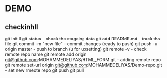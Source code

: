 # DEMO 

## checkinhll

git init
  ll
  git status - check the stageing data
  git add README.md - track tha file 
  git commit -m "new file" - commit changes (ready to push)
  git push -u origin master -  push to branch (u for upsetting)
  git remote -v - check remote repo name
  git remote add origin git@github.com:MOHAMMEDELIYAS/HTML_FORM.git - adding remote repo 
  git remote set-url origin git@github.com:MOHAMMEDELIYAS/Demo-repo.git - set new rmeote repo 
  git push 
  git pull 